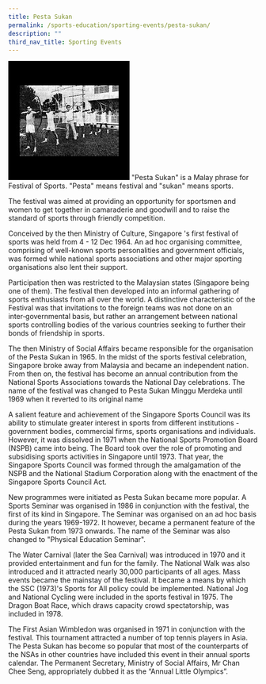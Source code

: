 ```yaml
---
title: Pesta Sukan
permalink: /sports-education/sporting-events/pesta-sukan/
description: ""
third_nav_title: Sporting Events
---
```

![Pesta Sukan](/images/Sport%20Education/Sporting%20Events/pesta_sukan.jpeg)
"Pesta Sukan" is a Malay phrase for Festival of Sports. "Pesta" means festival and "sukan" means sports.   
  
The festival was aimed at providing an opportunity for sportsmen and women to get together in camaraderie and goodwill and to raise the standard of sports through friendly competition.   
  
Conceived by the then Ministry of Culture, Singapore 's first festival of sports was held from 4 - 12 Dec 1964. An ad hoc organising committee, comprising of well-known sports personalities and government officials, was formed while national sports associations and other major sporting organisations also lent their support.   
  
Participation then was restricted to the Malaysian states (Singapore being one of them). The festival then developed into an informal gathering of sports enthusiasts from all over the world. A distinctive characteristic of the Festival was that invitations to the foreign teams was not done on an inter‑governmental basis, but rather an arrangement between national sports controlling bodies of the various countries seeking to further their bonds of friendship in sports.   
  
The then Ministry of Social Affairs became responsible for the organisation of the Pesta Sukan in 1965. In the midst of the sports festival celebration, Singapore broke away from Malaysia and became an independent nation. From then on, the festival has become an annual contribution from the National Sports Associations towards the National Day celebrations. The name of the festival was changed to Pesta Sukan Minggu Merdeka until 1969 when it reverted to its original name   
  
A salient feature and achievement of the Singapore Sports Council was its ability to stimulate greater interest in sports from different institutions - government bodies, commercial firms, sports organisations and individuals. However, it was dissolved in 1971 when the National Sports Promotion Board (NSPB) came into being. The Board took over the role of promoting and subsidising sports activities in Singapore until 1973. That year, the Singapore Sports Council was formed through the amalgamation of the NSPB and the National Stadium Corporation along with the enactment of the Singapore Sports Council Act.   
  
New programmes were initiated as Pesta Sukan became more popular. A Sports Seminar was organised in 1986 in conjunction with the festival, the first of its kind in Singapore. The Seminar was organised on an ad hoc basis during the years 1969-1972. It however, became a permanent feature of the Pesta Sukan from 1973 onwards. The name of the Seminar was also changed to "Physical Education Seminar".   
  
The Water Carnival (later the Sea Carnival) was introduced in 1970 and it provided entertainment and fun for the family. The National Walk was also introduced and it attracted nearly 30,000 participants of all ages. Mass events became the mainstay of the festival. It became a means by which the SSC (1973)'s Sports for All policy could be implemented. National Jog and National Cycling were included in the sports festival in 1975. The Dragon Boat Race, which draws capacity crowd spectatorship, was included in 1978.   

The First Asian Wimbledon was organised in 1971 in conjunction with the festival. This tournament attracted a number of top tennis players in Asia. The Pesta Sukan has become so popular that most of the counterparts of the NSAs in other countries have included this event in their annual sports calendar. The Permanent Secretary, Ministry of Social Affairs, Mr Chan Chee Seng, appropriately dubbed it as the “Annual Little Olympics”.